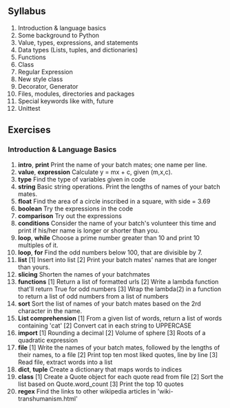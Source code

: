 
## Syllabus

1. Introduction & language basics
2. Some background to Python
2. Value, types, expressions, and statements
2. Data types (Lists, tuples, and dictionaries)
2. Functions
2. Class
2. Regular Expression
2. New style class
2. Decorator, Generator
2. Files, modules, directories and packages
2. Special keywords like with, future
2. Unittest


## Exercises


### Introduction & Language Basics

1. **intro**, **print** Print the name of your batch mates; one name per line. 
2. **value**, **expression** Calculate y = mx + c, given (m,x,c).
3. **type** Find the type of variables given in code 
4. **string** Basic string operations. Print the lengths of names of your batch mates.
5. **float** Find the area of a circle inscribed in a square, with side = 3.69
6. **boolean** Try the expressions in the code
7. **comparison** Try out the expressions
8. **conditions** Consider the name of your batch's volunteer this time and print if his/her name is longer or shorter than you.
9. **loop**, **while** Choose a prime number greater than 10 and print 10 multiples of it. 
10. **loop**,  **for** Find the odd numbers below 100, that are divisible by 7. 
11. **list**  [1] Insert into list [2] Print your batch mates' names that are longer than yours.
12. **slicing** Shorten the names of your batchmates
13. **functions** [1] Return a list of formatted urls [2] Write a lambda function that'll return True for odd numbers [3] Wrap the lambda(2) in a function to return a list of odd numbers from a list of numbers
14. **sort** Sort the list of names of your batch mates based on the 2rd character in the name.
15. **List comprehension** [1] From a given list of words, return a list of words containing 'cat' [2] Convert cat in each string to UPPERCASE
16. **import** [1] Rounding a decimal [2] Volume of sphere [3] Roots of a quadratic expression
17. **file** [1] Write the names of your batch mates, followed by the lengths of their names, to a file [2] Print top ten most liked quotes, line by line [3] Read file, extract words into a list
18. **dict**, **tuple** Create a dictionary that maps words to indices
19. **class** [1] Create a Quote object for each quote read from file [2] Sort the list based on Quote.word_count [3] Print the top 10 quotes
20. **regex** Find the links to other wikipedia articles in 'wiki-transhumanism.html'
